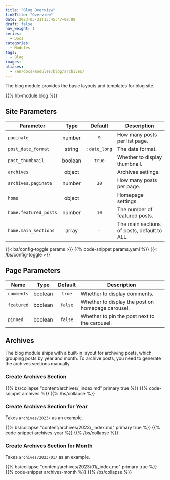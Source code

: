 ```yaml
---
title: "Blog Overview"
linkTitle: "Overview"
date: 2023-03-31T15:45:47+08:00
draft: false
nav_weight: 1
series:
  - Docs
categories:
  - Modules
tags:
  - Blog
images:
aliases:
  - /en/docs/modules/blog/archives/
---
```


The blog module provides the basic layouts and templates for blog site.

<!--more-->

{{% hb-module blog %}}

## Site Parameters

| Parameter             |  Type   |   Default    | Description                                 |
| --------------------- | :-----: | :----------: | ------------------------------------------- |
| `paginate`            | number  |     `9`      | How many posts per list page.               |
| `post_date_format`    | string  | `:date_long` | The date format.                            |
| `post_thumbnail`      | boolean |    `true`    | Whether to display thumbnail.               |
| `archives`            | object  |              | Archives settings.                          |
| `archives.paginate`   | number  |     `30`     | How many posts per page.                    |
| `home`                | object  |              | Homepage settings.                          |
| `home.featured_posts` | number  |     `10`     | The number of featured posts.               |
| `home.main_sections`  |  array  |      -       | The main sections of posts, default to ALL. |

{{< bs/config-toggle params >}}
{{% code-snippet params.yaml %}}
{{< /bs/config-toggle >}}

## Page Parameters

| Name       |  Type   | Default | Description                                       |
| ---------- | :-----: | :-----: | ------------------------------------------------- |
| `comments` | boolean | `true`  | Whether to display comments.                      |
| `featured` | boolean | `false` | Whether to display the post on homepage carousel. |
| `pinned`   | boolean | `false` | Whether to pin the post next to the carousel.     |

## Archives

The blog module ships with a built-in layout for archiving posts, which grouping posts by year and month. To archive posts, you need to generate the archives sections manually.

### Create Archives Section

{{% bs/collapse "content/archives/_index.md" primary true %}}
{{% code-snippet archives %}}
{{% /bs/collapse %}}

### Create Archives Section for Year

Takes `archives/2023/` as an example.

{{% bs/collapse "content/archives/2023/_index.md" primary true %}}
{{% code-snippet archives-year %}}
{{% /bs/collapse %}}

### Create Archives Section for Month

Takes `archives/2023/01/` as an example.

{{% bs/collapse "content/archives/2023/01/_index.md" primary true %}}
{{% code-snippet archives-month %}}
{{% /bs/collapse %}}
